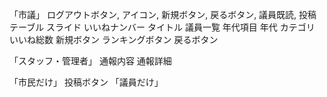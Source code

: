 「市議」
ログアウトボタン,
アイコン,
新規ボタン,
戻るボタン,
議員既読,
投稿テーブル
スライド
いいねナンバー
タイトル
議員一覧
年代項目
年代
カテゴリ
いいね総数
新規ボタン
ランキングボタン
戻るボタン
















「スタッフ・管理者」
通報内容
通報詳細

「市民だけ」
投稿ボタン
「議員だけ」
